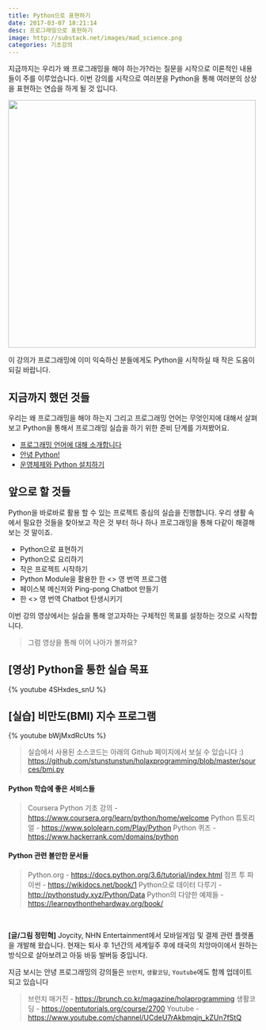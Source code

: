 ```yaml
---
title: Python으로 표현하기
date: 2017-03-07 18:21:14
desc: 프로그래밍으로 표현하기
image: http://substack.net/images/mad_science.png
categories: 기초강의
---
```


지금까지는 우리가 왜 프로그래밍을 해야 하는가?라는 질문을 시작으로 이론적인 내용들이 주를 이루었습니다. 이번 강의를 시작으로 여러분을 Python을 통해 여러분의 상상을 표현하는 연습을 하게 될 것 입니다.

<!--more-->

<img src='http://substack.net/images/mad_science.png' width='500' />

이 강의가 프로그래밍에 이미 익숙하신 분들에게도 Python을 시작하실 때 작은 도움이 되길 바랍니다.

## 지금까지 했던 것들

 우리는 왜 프로그래밍을 해야 하는지 그리고 프로그래밍 언어는 무엇인지에 대해서 살펴보고 Python을 통해서 프로그래밍 실습을 하기 위한 준비 단계를 가져봤어요.

- [프로그래밍 언어에 대해 소개합니다](https://www.holaxprogramming.com/2017/03/04/hola-programming-chapter-01/)
- [안녕 Python!](https://www.holaxprogramming.com/2017/03/05/hola-programming-chapter-02/)
- [운영체제와 Python 설치하기](https://www.holaxprogramming.com/2017/03/06/hola-programming-chapter-03/)

## 앞으로 할 것들

Python을 바로바로 활용 할 수 있는 프로젝트 중심의 실습을 진행합니다. 우리 생활 속에서 필요한 것들을 찾아보고 작은 것 부터 하나 하나 프로그래밍을 통해 다같이 해결해 보는 것 말이죠.

- Python으로 표현하기
- Python으로 요리하기
- 작은 프로젝트 시작하기
- Python Module을 활용한 한 <> 영 번역 프로그램
- 페이스북 메신저와 Ping-pong Chatbot 만들기
- 한 <> 영 번역 Chatbot 탄생시키기

이번 강의 영상에서는 실습을 통해 얻고자하는 구체적인 목표를 설정하는 것으로 시작합니다.

> 그럼 영상을 통해 이어 나아가 볼까요?

## [영상] Python을 통한 실습 목표

{% youtube 4SHxdes_snU %}

## [실습] 비만도(BMI) 지수 프로그램

{% youtube bWjMxdRcUts %}

> 실습에서 사용된 소스코드는 아래의 Github 페이지에서 보실 수 있습니다 :)
https://github.com/stunstunstun/holaxprogramming/blob/master/sources/bmi.py

#### Python 학습에 좋은 서비스들

> Coursera Python 기초 강의 - https://www.coursera.org/learn/python/home/welcome
Python 튜토리얼 - https://www.sololearn.com/Play/Python
Python 퀴즈 - https://www.hackerrank.com/domains/python

#### Python 관련 볼만한 문서들

> Python.org - https://docs.python.org/3.6/tutorial/index.html
점프 투 파이썬 - https://wikidocs.net/book/1
Python으로 데이터 다루기 - http://pythonstudy.xyz/Python/Data
Python의 다양한 예제들 - https://learnpythonthehardway.org/book/

<br>

**[글/그림 정민혁]**
Joycity, NHN Entertainment에서 모바일게임 및 결제 관련 플랫폼을 개발해 왔습니다. 현재는 퇴사 후 1년간의 세계일주 후에 태국의 치앙마이에서 원하는 방식으로 살아보려고 아둥 바둥 발버둥 중입니다.

지금 보시는 안녕 프로그래밍의 강의들은 `브런치`, `생활코딩`, `Youtube`에도 함께 업데이트 되고 있습니다
> 브런치 매거진 - https://brunch.co.kr/magazine/holaprogramming
생활코딩 - https://opentutorials.org/course/2700
Youtube - https://www.youtube.com/channel/UCdeU7rAkbmqjn_kZUn7fStQ
